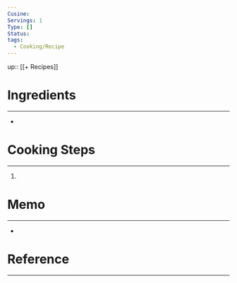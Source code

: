 ```yaml
---
Cusine: 
Servings: 1
Type: []
Status: 
tags:
  - Cooking/Recipe
---
```

up:: [[+ Recipes]]
# Ingredients
---
- 

# Cooking Steps
---
1. 

# Memo
---
- 

# Reference
---
